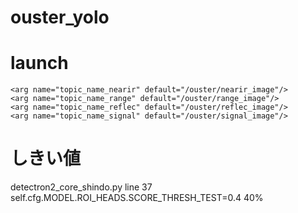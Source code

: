 # ouster_yolo

# launch
    <arg name="topic_name_nearir" default="/ouster/nearir_image"/>
    <arg name="topic_name_range" default="/ouster/range_image"/>
    <arg name="topic_name_reflec" default="/ouster/reflec_image"/>
    <arg name="topic_name_signal" default="/ouster/signal_image"/>


# しきい値
detectron2_core_shindo.py
 line 37 self.cfg.MODEL.ROI_HEADS.SCORE_THRESH_TEST=0.4     40%